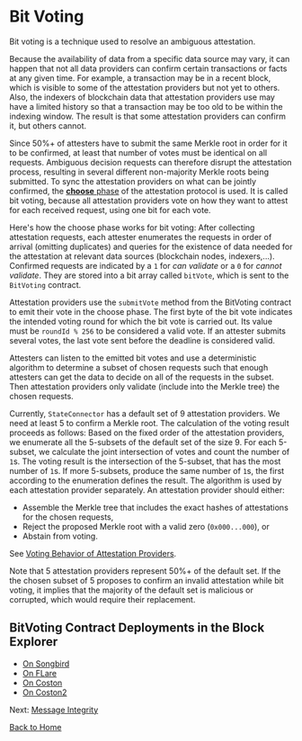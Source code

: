 # Bit Voting

Bit voting is a technique used to resolve an ambiguous attestation.

Because the availability of data from a specific data source may vary, it can happen that not all data providers can confirm certain transactions or facts at any given time. For example, a transaction may be in a recent block, which is visible to some of the attestation providers but not yet to others. Also, the indexers of blockchain data that attestation providers use may have a limited history so that a transaction may be too old to be within the indexing window. The result is that some attestation providers can confirm it, but others cannot.

Since 50%+ of attesters have to submit the same Merkle root in order for it to be confirmed, at least that number of votes must be identical on all requests. Ambiguous decision requests can therefore disrupt the attestation process, resulting in several different non-majority Merkle roots being submitted. To sync the attestation providers on what can be jointly confirmed, the [**choose** phase](./attestation-protocol.md#five-phases-of-a-round) of the attestation protocol is used. It is called bit voting, because all attestation providers vote on how they want to attest for each received request, using one bit for each vote.

Here's how the choose phase works for bit voting: After collecting attestation requests, each attester enumerates the requests in order of arrival (omitting duplicates) and queries for the existence of data needed for the attestation at relevant data sources (blockchain nodes, indexers,...). Confirmed requests are indicated by a `1`  for _can validate_ or a `0` for _cannot validate_. They are stored into a bit array called `bitVote`, which is sent to the `BitVoting` contract.

Attestation providers use the `submitVote` method from the BitVoting contract to emit their vote in the choose phase. The first byte of the bit vote indicates the intended voting round for which the bit vote is carried out. Its value must be `roundId % 256` to be considered a valid vote. If an attester submits several votes, the last vote sent before the deadline is considered valid.

Attesters can listen to the emitted bit votes and use a deterministic algorithm to determine a subset of chosen requests such that enough attesters can get the data to decide on all of the requests in the subset. Then attestation providers only validate (include into the Merkle tree) the chosen requests.

Currently, `StateConnector` has a default set of 9 attestation providers. We need at least 5 to confirm a Merkle root. The calculation of the voting result proceeds as follows: Based on the fixed order of the attestation providers, we enumerate all the 5-subsets of the default set of the size 9. For each 5-subset, we calculate the joint intersection of votes and count the number of `1`s. The voting result is the intersection of the 5-subset, that has the most number of `1`s. If more 5-subsets, produce the same number of `1`s, the first according to the enumeration defines the result. The algorithm is used by each attestation provider separately. An attestation provider should either:

* Assemble the Merkle tree that includes the exact hashes of attestations for the chosen requests,
* Reject the proposed Merkle root with a valid zero (`0x000...000`), or
* Abstain from voting.

See [Voting Behavior of Attestation Providers](./voting-behavior.md).

Note that 5 attestation providers represent 50%+ of the default set. If the the chosen subset of 5 proposes to confirm an invalid attestation while bit voting, it implies that the majority of the default set is malicious or corrupted, which would require their replacement.

## BitVoting Contract Deployments in the Block Explorer

* [On Songbird](https://songbird-explorer.flare.network/address/0xd1Fa33f1b591866dEaB5cF25764Ee95F24B1bE64)
* [On FLare](https://flare-explorer.flare.network/address/0xd1Fa33f1b591866dEaB5cF25764Ee95F24B1bE64)
* [On Coston](https://coston-explorer.flare.network/address/0xd1Fa33f1b591866dEaB5cF25764Ee95F24B1bE64)
* [On Coston2](https://coston2-explorer.flare.network/address/0xd1Fa33f1b591866dEaB5cF25764Ee95F24B1bE64)

Next: [Message Integrity](./message-integrity.md)

[Back to Home](../README.md)
